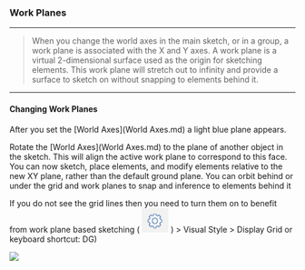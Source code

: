 ### Work Planes

----
> When you change the world axes in the main sketch, or in a group, a work plane is associated with the X and Y axes. A work plane is a virtual 2-dimensional surface used as the origin for sketching elements. This work plane will stretch out to infinity and provide a surface to sketch on without snapping to elements behind it.

---

#### Changing Work Planes

After you set the [World Axes](World Axes.md) a light blue plane appears.

Rotate the [World Axes](World Axes.md) to the plane of another object in the sketch. This will align the active work plane to correspond to this face. You can now sketch, place elements, and modify elements relative to the new XY plane, rather than the default ground plane. You can orbit behind or under the grid and work planes to snap and inference to elements behind it

If you do not see the grid lines then you need to turn them on to benefit from work plane based sketching ( ![](images/GUID-F12CB419-C270-4B9C-B3C9-5E5B4099B168-low.png) ) > Visual Style > Display Grid or keyboard shortcut: DG)

![](images/GUID-CCDC46EF-8523-430C-8B6E-074D6D5236E1-low.gif)